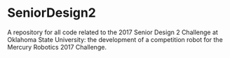 # SeniorDesign2
A repository for all code related to the 2017 Senior Design 2 Challenge at Oklahoma State University: the development of a competition robot for the Mercury Robotics 2017 Challenge.
